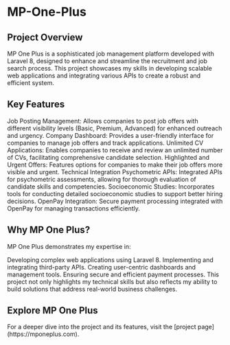 # MP-One-Plus

<h2>Project Overview</h2>
MP One Plus is a sophisticated job management platform developed with Laravel 8, designed to enhance and streamline the recruitment and job search process. This project showcases my skills in developing scalable web applications and integrating various APIs to create a robust and efficient system.

<h2>Key Features</h2>
Job Posting Management: Allows companies to post job offers with different visibility levels (Basic, Premium, Advanced) for enhanced outreach and urgency.
Company Dashboard: Provides a user-friendly interface for companies to manage job offers and track applications.
Unlimited CV Applications: Enables companies to receive and review an unlimited number of CVs, facilitating comprehensive candidate selection.
Highlighted and Urgent Offers: Features options for companies to make their job offers more visible and urgent.
Technical Integration
Psychometric APIs: Integrated APIs for psychometric assessments, allowing for thorough evaluation of candidate skills and competencies.
Socioeconomic Studies: Incorporates tools for conducting detailed socioeconomic studies to support better hiring decisions.
OpenPay Integration: Secure payment processing integrated with OpenPay for managing transactions efficiently.

<h2>Why MP One Plus?</h2>
MP One Plus demonstrates my expertise in:

Developing complex web applications using Laravel 8.
Implementing and integrating third-party APIs.
Creating user-centric dashboards and management tools.
Ensuring secure and efficient payment processes.
This project not only highlights my technical skills but also reflects my ability to build solutions that address real-world business challenges.

<h2>Explore MP One Plus</h2>
For a deeper dive into the project and its features, visit the [project page](https://mponeplus.com).

